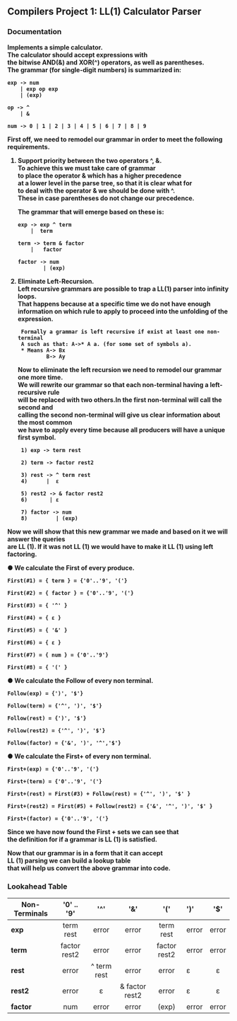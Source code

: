 ## <b>Compilers Project 1: LL(1) Calculator Parser  

### <b>Documentation
Implements a simple calculator.   
The calculator should accept expressions with   
the bitwise AND(&) and XOR(^) operators, as well as parentheses.  
The grammar (for single-digit numbers) is summarized in:  

    exp -> num 
        | exp op exp
        | (exp)

    op -> ^ 
        | &

    num -> 0 | 1 | 2 | 3 | 4 | 5 | 6 | 7 | 8 | 9

First off, we need to remodel our grammar in order to meet the following requirements.
1)  Support priority between the two operators ^, &.  
    To achieve this we must take care of grammar  
     to place the operator & which has a higher precedence  
     at a lower level in the parse tree, so that it is clear what for  
     to deal with the operator & we should be done with ^.  
     These in case parentheses do not change our precedence.      

    The grammar that will emerge based on these is: 

        exp -> exp ^ term
            |  term

        term -> term & factor
            |   factor
        
        factor -> num
                | (exp)

2) Eliminate Left-Recursion.  
    Left recursive grammars are possible to trap a LL(1) parser into infinity loops.  
    That happens because at a specific time we do not have enough   
    information on which rule to apply to proceed into the unfolding of the expression.  
    
        Formally a grammar is left recursive if exist at least one non-terminal  
        A such as that: A->* A a. (for some set of symbols a).  
        * Means A-> Bx 
                B-> Ay 
    
    Now to eliminate the left recursion we need to remodel our grammar one more time.  
    We will rewrite our grammar so that each non-terminal having a left-recursive rule   
    will be replaced with two others.In the first non-terminal will call the second and  
     calling the second non-terminal will give us clear information about the most common  
     we have to apply every time because all producers will have a unique first symbol.  

        1) exp -> term rest
        
        2) term -> factor rest2
        
        3) rest -> ^ term rest
        4)      |  ε
        
        5) rest2 -> & factor rest2
        6)       | ε
        
        7) factor -> num
        8)         | (exp)

Now we will show that this new grammar we made and based on it we will answer the queries  
are LL (1). If it was not LL (1) we would have to make it LL (1) using left factoring.    

● We calculate the First of every produce.

    First(#1) = { term } = {'0'..'9', '('}

    First(#2) = { factor } = {'0'..'9', '('}

    First(#3) = { '^' }

    First(#4) = { ε }

    First(#5) = { '&' }

    First(#6) = { ε }

    First(#7) = { num } = {'0'..'9'}

    First(#8) = { '(' }

● We calculate the Follow of every non terminal.

    Follow(exp) = {')', '$'}

    Follow(term) = {'^', ')', '$'}

    Follow(rest) = {')', '$'}

    Follow(rest2) = {'^', ')', '$'}

    Follow(factor) = {'&', ')', '^','$'}

● We calculate the First+ of every non terminal.

    First+(exp) = {'0'..'9', '('}

    First+(term) = {'0'..'9', '('}

    First+(rest) = First(#3) + Follow(rest) = {'^', ')', '$' }

    First+(rest2) = First(#5) + Follow(rest2) = {'&', '^', ')', '$' }

    First+(factor) = {'0'..'9', '('}

Since we have now found the First + sets we can see that  
the definition for if a grammar is LL (1) is satisfied.  

Now that our grammar is in a form that it can accept  
LL (1) parsing we can build a lookup table  
that will help us convert the above grammar into code.  

### **Lookahead Table**  

|Non-Terminals | '0' .. '9'      | '^'           | '&'               | '('            | ')'     | '$'     |
|------------- |:---------------:|:-------------:|:-----------------:|:-------:       |:--------|:-------:|
| **exp**      | term rest       | error         | error             | term rest      | error   | error   |
| **term**     | factor rest2    | error         | error             | factor rest2   | error   | error   |
| **rest**     | error           | ^ term rest   | error             | error          | ε       | ε       |
| **rest2**    | error           | ε             | & factor rest2    | error          | ε       | ε       |
| **factor**   | num             | error         | error             | (exp)          | error   | error   |  

